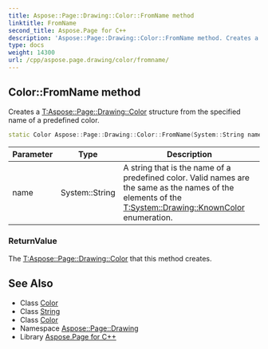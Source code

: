 ```yaml
---
title: Aspose::Page::Drawing::Color::FromName method
linktitle: FromName
second_title: Aspose.Page for C++
description: 'Aspose::Page::Drawing::Color::FromName method. Creates a T:Aspose::Page::Drawing::Color structure from the specified name of a predefined color in C++.'
type: docs
weight: 14300
url: /cpp/aspose.page.drawing/color/fromname/
---
```

## Color::FromName method


Creates a [T:Aspose::Page::Drawing::Color](../) structure from the specified name of a predefined color.

```cpp
static Color Aspose::Page::Drawing::Color::FromName(System::String name)
```


| Parameter | Type | Description |
| --- | --- | --- |
| name | System::String | A string that is the name of a predefined color. Valid names are the same as the names of the elements of the [T:System::Drawing::KnownColor](../) enumeration. |

### ReturnValue

The [T:Aspose::Page::Drawing::Color](../) that this method creates.

## See Also

* Class [Color](../)
* Class [String](../../../system/string/)
* Class [Color](../)
* Namespace [Aspose::Page::Drawing](../../)
* Library [Aspose.Page for C++](../../../)

